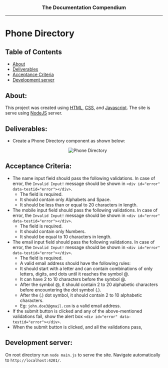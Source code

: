 <h3 align="center">The Documentation Compendium</h3>

---
# Phone Directory

## Table of Contents

- [About](#about)
- [Deliverables](#deliverables)
- [Acceptance Criteria](#acceptance_criteria)
- [Development server](#server)


## About: <a name = "about"></a>

This project was created using [HTML](#), [CSS](#), and [Javascript](#). The site is serve using [NodeJS](#) server.

## Deliverables: <a name = "deliverables"></a>

- Create a Phone Directory component as shown below:
  <p align="center">
   <img src="https://p79.f0.n0.cdn.getcloudapp.com/items/p9uZoNpb/1f6202b9-2315-4ef0-b744-8e2ab8d58eaf.jpeg?source=viewer&v=44cfa8ec344540f7231be83a9f8f08a4" alt="Phone Directory"></a>
  </p>

## Acceptance Criteria: <a name = "acceptance_criteria"></a>

- The name input field should pass the following validations. In case of error, the `Invalid Input!` message should be shown in `<div id="error" data-testid="error"></div>`.
  - The field is required.
  - It should contain only Alphabets and Space.
  - It should be less than or equal to 20 characters in length.
- The mobile input field should pass the following validations. In case of error, the `Invalid Input!` message should be shown in `<div id="error" data-testid="error"></div>`.
  - The field is required.
  - It should contain only Numbers.
  - It should be equal to 10 characters in length.
- The email input field should pass the following validations. In case of error, the `Invalid Input!` message should be shown in `<div id="error" data-testid="error"></div>`.
  - The field is required.
  - A valid email address should have the following rules:
  - It should start with a letter and can contain combinations of only letters, digits, and dots until it reaches the symbol @.
  - It can have 2 to 10 characters before the symbol @.
  - After the symbol @, it should contain 2 to 20 alphabetic characters before encountering the dot symbol (.).
  - After the (.) dot symbol, it should contain 2 to 10 alphabetic characters.
  - Eg: `john.doe3@gmail.com` is a valid email address.
- If the submit button is clicked and any of the above-mentioned validations fail, show the alert box `<div id="error" data-testid="error"></div>`.
- When the submit button is clicked, and all the validations pass,

## Development server: <a name = "server"></a>

On root directory run `node main.js` to serve the site. Navigate automatically to `http://localhost:4201/`.

